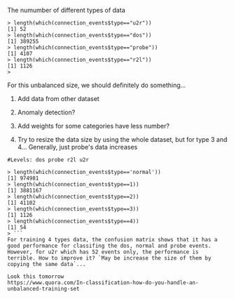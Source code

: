 The numumber of different types of data
```
> length(which(connection_events$type=="u2r"))
[1] 52
> length(which(connection_events$type=="dos"))
[1] 389255
> length(which(connection_events$type=="probe"))
[1] 4107
> length(which(connection_events$type=="r2l"))
[1] 1126
> 
```

For this unbalanced size, we should definitely do something...
1. Add data from other dataset<br>
2. Anomaly detection?
3. Add weights for some categories have less number?

1. Try to resize the data size by using the whole dataset, but for type 3 and 4... 
Generally, just probe's data increases
```
#Levels: dos probe r2l u2r

> length(which(connection_events$type=='normal'))
[1] 974981
> length(which(connection_events$type==1))
[1] 3881167
> length(which(connection_events$type==2))
[1] 41102
> length(which(connection_events$type==3))
[1] 1126
> length(which(connection_events$type==4))
[1] 54
> ```
For training 4 types data, the confusion matrix shows that it has a good performance for classifing the dos, normal and probe events. However, for u2r which has 52 events only, the performance is terrible. How to improve it? `May be increase the size of them by copying the same data`...

Look this tomorrow
https://www.quora.com/In-classification-how-do-you-handle-an-unbalanced-training-set

